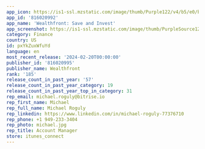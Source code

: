 ```yaml
---
app_icon: https://is1-ssl.mzstatic.com/image/thumb/Purple122/v4/b5/e0/bb/b5e0bbba-2fc2-3cee-e3c8-9b6aa5bb0e15/Wealthfront_Icon-0-0-1x_U007ephone-0-0-sRGB-85-220.png/1024x1024bb.png
app_id: '816020992'
app_name: 'Wealthfront: Save and Invest'
app_screenshot: https://is1-ssl.mzstatic.com/image/thumb/PurpleSource122/v4/e5/68/e5/e568e5bc-3417-a8ea-0dbf-843a8b939b67/d8893ea7-dd20-4e51-a8f4-22ac4ffc48cc_01_Apple_1284x2778.png/1284x2778bb.png
category: Finance
country: US
id: pxYkZuxWfuYd
language: en
most_recent_release: '2024-02-20T00:00:00'
publisher_id: '816020995'
publisher_name: Wealthfront
rank: '185'
release_count_in_past_year: '57'
release_count_in_past_year_category: 19
release_count_in_past_year_top_in_category: 31
rep_email: michael.roguly@bitrise.io
rep_first_name: Michael
rep_full_name: Michael Roguly
rep_linkedin: https://www.linkedin.com/in/michael-roguly-77376710
rep_phone: +1 949-233-3404
rep_photo: michael.jpg
rep_title: Account Manager
store: itunes_connect
---
```

